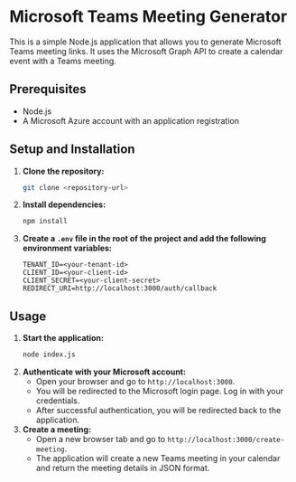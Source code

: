 
# Microsoft Teams Meeting Generator

This is a simple Node.js application that allows you to generate Microsoft Teams meeting links. It uses the Microsoft Graph API to create a calendar event with a Teams meeting.

## Prerequisites

- Node.js
- A Microsoft Azure account with an application registration

## Setup and Installation

1. **Clone the repository:**
   ```bash
   git clone <repository-url>
   ```
2. **Install dependencies:**
   ```bash
   npm install
   ```
3. **Create a `.env` file in the root of the project and add the following environment variables:**
   ```
   TENANT_ID=<your-tenant-id>
   CLIENT_ID=<your-client-id>
   CLIENT_SECRET=<your-client-secret>
   REDIRECT_URI=http://localhost:3000/auth/callback
   ```

## Usage

1. **Start the application:**
   ```bash
   node index.js
   ```
2. **Authenticate with your Microsoft account:**
   - Open your browser and go to `http://localhost:3000`.
   - You will be redirected to the Microsoft login page. Log in with your credentials.
   - After successful authentication, you will be redirected back to the application.
3. **Create a meeting:**
   - Open a new browser tab and go to `http://localhost:3000/create-meeting`.
   - The application will create a new Teams meeting in your calendar and return the meeting details in JSON format.
